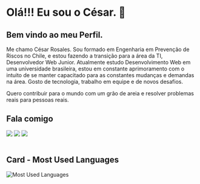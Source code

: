 
<div>
    <h1>Olá!!! Eu sou o César. 👋 </h1>
    <h2>Bem vindo ao meu Perfil.</h2>
    <p> Me chamo César Rosales. Sou formado em Engenharia em Prevenção de Riscos no Chile, e estou fazendo a transição para a área da TI, Desenvolvedor Web Junior. Atualmente estudo Desenvolvimento Web em uma universidade brasileira, estou em constante aprimoramento com o intuito de se manter capacitado para as constantes mudanças e demandas na área. Gosto de tecnologia, trabalho em equipe e de novos desafios. 
    </p>
    <p>Quero contribuir para o mundo com um grão de areia e resolver problemas reais para pessoas reais. 
    </p>
</div>
<div>
    <h2>Fala comigo</h2>
   <a href="https://www.linkedin.com/in/c%C3%A9sar-rosales-cagliano-673b31267?utm_source=share&utm_campaign=share_via&utm_content=profile&utm_medium=ios_app" target="_blank"><img src="https://img.shields.io/badge/-LinkedIn-%230077B5?style=for-the-badge&logo=linkedin&logoColor=white" target="_blank"></a> 
   <a href="https://discord.gg/HzgfcdWv" target="83Rfl#3843"><img src="https://img.shields.io/badge/Discord-7289DA?style=for-the-badge&logo=discord&logoColor=white" target="_blank"></a> 
    <a href = "mailto:dwebcarc@gmail.com"><img src="https://img.shields.io/badge/-Gmail-%23333?style=for-the-badge&logo=gmail&logoColor=white" target="_blank"></a>
</div>
<br>

## Card - Most Used Languages

 ![Most Used Languages](https://github-readme-stats-git-masterrstaa-rickstaa.vercel.app/api/top-langs/?username=dwebcarc&bg_color=000&border_color=30A3DC&title_color=E94D5F&text_color=FFF) 


